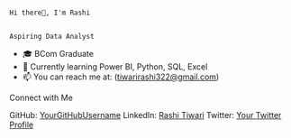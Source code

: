                                                                                                Hi there👋, I'm Rashi 
                                                                                               
                                                                                               Aspiring Data Analyst

- 🎓 BCom Graduate
- 🌱 Currently learning Power BI, Python, SQL, Excel
- 📫 You can reach me at: (tiwarirashi322@gmail.com)


 Connect with Me

 GitHub: [YourGitHubUsername](https://github.com/YourGitHubUsername)
 LinkedIn: [Rashi Tiwari](https://www.linkedin.com/in/rashi-tiwari-01568a228/)
 Twitter: [Your Twitter Profile](https://twitter.com/yourtwitterhandle)
 


